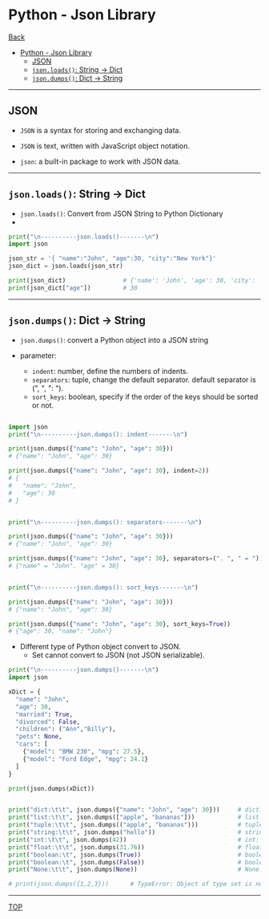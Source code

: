 # Python - Json Library

[Back](../index.md)

- [Python - Json Library](#python---json-library)
  - [JSON](#json)
  - [`json.loads()`: String -\> Dict](#jsonloads-string---dict)
  - [`json.dumps()`: Dict -\> String](#jsondumps-dict---string)

---

## JSON

- `JSON` is a syntax for storing and exchanging data.

- `JSON` is text, written with JavaScript object notation.

- `json`: a built-in package to work with JSON data.

---

## `json.loads()`: String -> Dict

- `json.loads()`: Convert from JSON String to Python Dictionary
-

```py
print("\n----------json.loads()-------\n")
import json

json_str = '{ "name":"John", "age":30, "city":"New York"}'
json_dict = json.loads(json_str)

print(json_dict)                # {'name': 'John', 'age': 30, 'city': 'New York'}
print(json_dict["age"])         # 30
```

---

## `json.dumps()`: Dict -> String

- `json.dumps()`: convert a Python object into a JSON string

- parameter:

  - `indent`: number, define the numbers of indents.
  - `separators`: tuple, change the default separator. default separator is (", ", ": ").
  - `sort_keys`: boolean, specify if the order of the keys should be sorted or not.

```py

import json
print("\n----------json.dumps(): indent-------\n")

print(json.dumps({"name": "John", "age": 30}))
# {"name": "John", "age": 30}

print(json.dumps({"name": "John", "age": 30}, indent=2))
# {
#   "name": "John",
#   "age": 30
# }


print("\n----------json.dumps(): separators-------\n")

print(json.dumps({"name": "John", "age": 30}))
# {"name": "John", "age": 30}

print(json.dumps({"name": "John", "age": 30}, separators=(". ", " = ")))
# {"name" = "John". "age" = 30}


print("\n----------json.dumps(): sort_keys-------\n")

print(json.dumps({"name": "John", "age": 30}))
# {"name": "John", "age": 30}

print(json.dumps({"name": "John", "age": 30}, sort_keys=True))
# {"age": 30, "name": "John"}
```

- Different type of Python object convert to JSON.
  - Set cannot convert to JSON (not JSON serializable).

```py
print("\n----------json.dumps()-------\n")
import json

xDict = {
  "name": "John",
  "age": 30,
  "married": True,
  "divorced": False,
  "children": ("Ann","Billy"),
  "pets": None,
  "cars": [
    {"model": "BMW 230", "mpg": 27.5},
    {"model": "Ford Edge", "mpg": 24.1}
  ]
}

print(json.dumps(xDict))


print("dict:\t\t", json.dumps({"name": "John", "age": 30}))     # dict:            {"name": "John", "age": 30}
print("list:\t\t", json.dumps(["apple", "bananas"]))            # list:            ["apple", "bananas"]
print("tuple:\t\t", json.dumps(("apple", "bananas")))           # tuple:           ["apple", "bananas"]
print("string:\t\t", json.dumps("hello"))                       # string:          "hello"
print("int:\t\t", json.dumps(42))                               # int:             42
print("float:\t\t", json.dumps(31.76))                          # float:           31.76
print("boolean:\t", json.dumps(True))                           # boolean:         true
print("boolean:\t", json.dumps(False))                          # boolean:         false
print("None:\t\t", json.dumps(None))                            # None:            null

# print(json.dumps({1,2,3}))      # TypeError: Object of type set is not JSON serializable
```

---

[TOP](#python---json-library)
